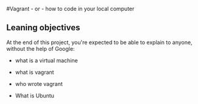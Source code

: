 #Vagrant - or - how to code in your local computer

## Leaning objectives

 At the end of this project, you're expected to be able to explain to anyone, without the help of Google:

* what is a virtual machine

* what is vagrant

* who wrote vagrant

* What is Ubuntu
